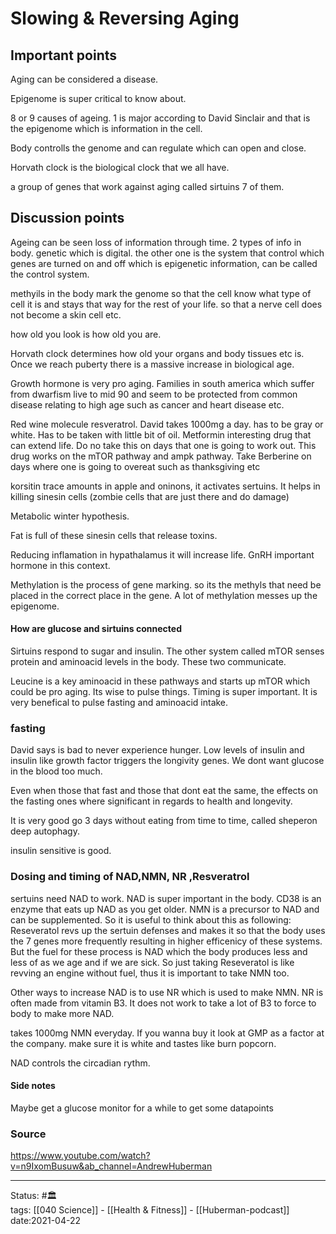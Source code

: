 # Slowing & Reversing Aging
## Important points
Aging can be considered a disease.

Epigenome is super critical to know about. 

8 or 9 causes of ageing. 1 is major according to David Sinclair and that is the epigenome which is information in the cell.

Body controlls the genome and can regulate which can open and close. 

Horvath clock is the biological clock that we all have.

a group of genes that work against aging called sirtuins 7 of them.

## Discussion points
Ageing can be seen loss of information through time. 2 types of info in body. genetic which is digital. the other one is the system that control which genes are turned on and off which is epigenetic information, can be called the control system.

methyils in the body mark the genome so that the cell know what type of cell it is and stays that way for the rest of your life. so that a nerve cell does not become a skin cell etc. 

how old you look is how old you are.

Horvath clock determines how old your organs and body tissues etc is. Once we reach puberty there is a massive increase in biological age.

Growth hormone is very pro aging. Families in south america which suffer from dwarfism live to mid 90 and seem to be protected from common disease relating to high age such as cancer and heart disease etc. 

Red wine molecule resveratrol. David takes 1000mg a day. has to be gray or white. Has to be taken with little bit of oil. 
Metformin interesting drug that can extend life. Do no take this on days that one is going to work out. This drug works on the mTOR pathway and ampk pathway. 
Take Berberine on days where one is going to overeat such as thanksgiving etc

korsitin trace amounts in apple and oninons, it activates sertuins. It helps in killing sinesin cells (zombie cells that are just there and do damage)

Metabolic winter hypothesis. 

Fat is full of these sinesin cells that release toxins. 

Reducing inflamation in hypathalamus it will increase life. GnRH important hormone in this context. 

Methylation is the process of gene marking. so its the methyls that need be placed in the correct place in the gene. A lot of methylation messes up the epigenome. 

#### How are glucose and sirtuins connected
Sirtuins respond to sugar and insulin. The other system called mTOR senses protein and aminoacid levels in the body. These two communicate. 

Leucine is a key aminoacid in these pathways and starts up mTOR which could be pro aging. Its wise to pulse things. Timing is super important. It is very benefical to pulse fasting and aminoacid intake. 

### fasting
David says is bad to never experience hunger.
Low levels of insulin and insulin like growth factor triggers the longivity genes.
We dont want glucose in the blood too much. 

Even when those that fast and those that dont eat the same, the effects on the fasting ones where significant in regards to health and longevity.

It is very good go 3 days without eating from time to time, called sheperon deep autophagy. 

insulin sensitive is good. 

### Dosing and timing of NAD,NMN, NR ,Resveratrol
sertuins need NAD to work. NAD is super important in the body. CD38 is an enzyme that eats up NAD as you get older. NMN is a precursor to NAD and can be supplemented. So it is useful to think about this as following: Reseveratol revs up the sertuin defenses and makes it so that the body uses the 7 genes more frequently resulting in higher efficenicy of these systems. But the fuel for these process is NAD which the body produces less and less of as we age and if we are sick. So just taking Reseveratol is like revving an engine without fuel, thus it is important to take NMN too.

Other ways to increase NAD is to use NR which is used to make NMN. NR is often made from vitamin B3. It does not work to take a lot of B3 to force to body to make more NAD. 

takes 1000mg NMN everyday. If you wanna buy it look at GMP as a factor at the company. make sure it is white and tastes like burn popcorn.

NAD controls the circadian rythm.  




#### Side notes
Maybe get a glucose monitor for a while to get some datapoints

### Source
https://www.youtube.com/watch?v=n9IxomBusuw&ab_channel=AndrewHuberman


---
Status: #🏛  
tags: [[040 Science]] - [[Health & Fitness]] - [[Huberman-podcast]] 
date:2021-04-22
